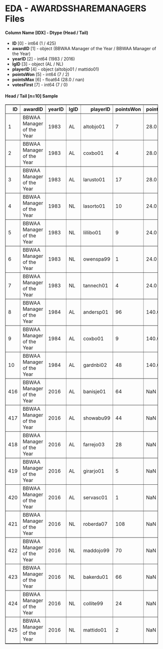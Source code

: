 # EDA - AWARDSSHAREMANAGERS Files 

#### Column Name [IDX] -  Dtype (Head / Tail) 
- **ID** [0] - int64 (1 / 425) 
- **awardID** [1] - object (BBWAA Manager of the Year / BBWAA Manager of the Year) 
- **yearID** [2] - int64 (1983 / 2016) 
- **lgID** [3] - object (AL / NL) 
- **playerID** [4] - object (altobjo01 / mattido01) 
- **pointsWon** [5] - int64 (7 / 2) 
- **pointsMax** [6] - float64 (28.0 / nan) 
- **votesFirst** [7] - int64 (7 / 0) 



#### Head / Tail [n=10] Sample 

<table border="1" class="dataframe">
  <thead>
    <tr style="text-align: right;">
      <th>ID</th>
      <th>awardID</th>
      <th>yearID</th>
      <th>lgID</th>
      <th>playerID</th>
      <th>pointsWon</th>
      <th>pointsMax</th>
      <th>votesFirst</th>
    </tr>
  </thead>
  <tbody>
    <tr>
      <td>1</td>
      <td>BBWAA Manager of the Year</td>
      <td>1983</td>
      <td>AL</td>
      <td>altobjo01</td>
      <td>7</td>
      <td>28.0</td>
      <td>7</td>
    </tr>
    <tr>
      <td>2</td>
      <td>BBWAA Manager of the Year</td>
      <td>1983</td>
      <td>AL</td>
      <td>coxbo01</td>
      <td>4</td>
      <td>28.0</td>
      <td>4</td>
    </tr>
    <tr>
      <td>3</td>
      <td>BBWAA Manager of the Year</td>
      <td>1983</td>
      <td>AL</td>
      <td>larusto01</td>
      <td>17</td>
      <td>28.0</td>
      <td>17</td>
    </tr>
    <tr>
      <td>4</td>
      <td>BBWAA Manager of the Year</td>
      <td>1983</td>
      <td>NL</td>
      <td>lasorto01</td>
      <td>10</td>
      <td>24.0</td>
      <td>10</td>
    </tr>
    <tr>
      <td>5</td>
      <td>BBWAA Manager of the Year</td>
      <td>1983</td>
      <td>NL</td>
      <td>lillibo01</td>
      <td>9</td>
      <td>24.0</td>
      <td>9</td>
    </tr>
    <tr>
      <td>6</td>
      <td>BBWAA Manager of the Year</td>
      <td>1983</td>
      <td>NL</td>
      <td>owenspa99</td>
      <td>1</td>
      <td>24.0</td>
      <td>1</td>
    </tr>
    <tr>
      <td>7</td>
      <td>BBWAA Manager of the Year</td>
      <td>1983</td>
      <td>NL</td>
      <td>tannech01</td>
      <td>4</td>
      <td>24.0</td>
      <td>4</td>
    </tr>
    <tr>
      <td>8</td>
      <td>BBWAA Manager of the Year</td>
      <td>1984</td>
      <td>AL</td>
      <td>andersp01</td>
      <td>96</td>
      <td>140.0</td>
      <td>13</td>
    </tr>
    <tr>
      <td>9</td>
      <td>BBWAA Manager of the Year</td>
      <td>1984</td>
      <td>AL</td>
      <td>coxbo01</td>
      <td>9</td>
      <td>140.0</td>
      <td>0</td>
    </tr>
    <tr>
      <td>10</td>
      <td>BBWAA Manager of the Year</td>
      <td>1984</td>
      <td>AL</td>
      <td>gardnbi02</td>
      <td>48</td>
      <td>140.0</td>
      <td>4</td>
    </tr>
    <tr>
      <td>416</td>
      <td>BBWAA Manager of the Year</td>
      <td>2016</td>
      <td>AL</td>
      <td>banisje01</td>
      <td>64</td>
      <td>NaN</td>
      <td>4</td>
    </tr>
    <tr>
      <td>417</td>
      <td>BBWAA Manager of the Year</td>
      <td>2016</td>
      <td>AL</td>
      <td>showabu99</td>
      <td>44</td>
      <td>NaN</td>
      <td>2</td>
    </tr>
    <tr>
      <td>418</td>
      <td>BBWAA Manager of the Year</td>
      <td>2016</td>
      <td>AL</td>
      <td>farrejo03</td>
      <td>28</td>
      <td>NaN</td>
      <td>2</td>
    </tr>
    <tr>
      <td>419</td>
      <td>BBWAA Manager of the Year</td>
      <td>2016</td>
      <td>AL</td>
      <td>girarjo01</td>
      <td>5</td>
      <td>NaN</td>
      <td>0</td>
    </tr>
    <tr>
      <td>420</td>
      <td>BBWAA Manager of the Year</td>
      <td>2016</td>
      <td>AL</td>
      <td>servasc01</td>
      <td>1</td>
      <td>NaN</td>
      <td>0</td>
    </tr>
    <tr>
      <td>421</td>
      <td>BBWAA Manager of the Year</td>
      <td>2016</td>
      <td>NL</td>
      <td>roberda07</td>
      <td>108</td>
      <td>NaN</td>
      <td>16</td>
    </tr>
    <tr>
      <td>422</td>
      <td>BBWAA Manager of the Year</td>
      <td>2016</td>
      <td>NL</td>
      <td>maddojo99</td>
      <td>70</td>
      <td>NaN</td>
      <td>8</td>
    </tr>
    <tr>
      <td>423</td>
      <td>BBWAA Manager of the Year</td>
      <td>2016</td>
      <td>NL</td>
      <td>bakerdu01</td>
      <td>66</td>
      <td>NaN</td>
      <td>4</td>
    </tr>
    <tr>
      <td>424</td>
      <td>BBWAA Manager of the Year</td>
      <td>2016</td>
      <td>NL</td>
      <td>collite99</td>
      <td>24</td>
      <td>NaN</td>
      <td>2</td>
    </tr>
    <tr>
      <td>425</td>
      <td>BBWAA Manager of the Year</td>
      <td>2016</td>
      <td>NL</td>
      <td>mattido01</td>
      <td>2</td>
      <td>NaN</td>
      <td>0</td>
    </tr>
  </tbody>
</table>